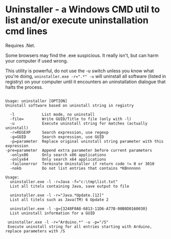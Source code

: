 # Uninstaller - a Windows CMD util to list and/or execute uninstallation cmd lines

Requires .Net.

Some browsers may find the .exe suspicious. It really isn't, but can harm your computer if used wrong.

This utility is powerful, do not use the -u switch unless you know what you're doing, `uninstaller.exe -r=".*" -u` will uninstall all software (listed in registry) on your computer until it encounters an uninstallation dialogue that halts the process.

```Uninstaller 2.2 by Niklas Sjöberg 2012

Usage: uninstaller [OPTION]
Uninstall software based on uninstall string in registry

  -l            List mode, no uninstall
  -file=        Write GUID/Title to file (only with -l)
  -u            Execute uninstall string for matches (actually uninstall)
  -r=REGEXP     Search expression, use regexp
  -g=GUID       Search expression, use GUID
  -p=parameter  Replace original uninstall string parameter with this expression
-pre=parameter  Append extra parameter before current parameters
  -onlyx86      Only search x86 applications
  -onlyx64      Only search x64 applications
  -failonerror  Terminate Uninstaller if return code != 0 or 3010
  -nokb         Do not list entries that contains *KBnnnnnn

Usage:
  uninstaller.exe -l -r=Java -f="c:\tmp\list.txt"
  List all titels containing Java, save output to file

  uninstaller.exe -l -r="Java.*Update.[12]"
  List all titels such as Java(TM) 6 Update 2

  uninstaller.exe -l -g={3248F0A8-6813-11D6-A77B-00B0D0160030}
  List uninstall information for a GUID

 uninstaller.exe -l -r="Arduino.*" -u -p="/S"
 Execute uninstall string for all entries starting with Arduino, replace parameters with /S
